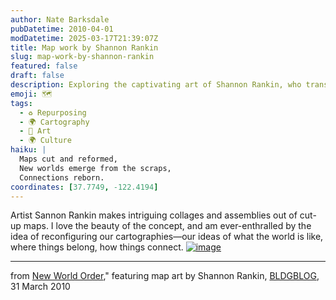 ```yaml
---
author: Nate Barksdale
pubDatetime: 2010-04-01
modDatetime: 2025-03-17T21:39:07Z
title: Map work by Shannon Rankin
slug: map-work-by-shannon-rankin
featured: false
draft: false
description: Exploring the captivating art of Shannon Rankin, who transforms cut-up maps into thought-provoking collages that challenge our perceptions of geography and connection.
emoji: 🗺️
tags:
  - ♻️ Repurposing
  - 🌍 Cartography
  - 🎨 Art
  - 🌍 Culture
haiku: |
  Maps cut and reformed,  
  New worlds emerge from the scraps,  
  Connections reborn.
coordinates: [37.7749, -122.4194]
---
```


Artist Sannon Rankin makes intriguing collages and assemblies out of cut-up maps. I love the beauty of the concept, and am ever-enthralled by the idea of reconfiguring our cartographies—our ideas of what the world is like, where things belong, how things connect. [![image](http://culture-making.com/media/4478271273_23d0edb045_o.jpg)](http://bldgblog.blogspot.com/2010/03/new-world-order.html)

---

from [New World Order](http://bldgblog.blogspot.com/2010/03/new-world-order.html)," featuring map art by Shannon Rankin, [BLDGBLOG](http://bldgblog.blogspot.com/2010/03/new-world-order.html), 31 March 2010

